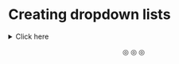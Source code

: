 # Creating dropdown lists

<details>
<summary>Click here</summary>
Drop down list here.
<br>
</details>


<p align="center">
&#9678; &#9678; &#9678;
</p>
